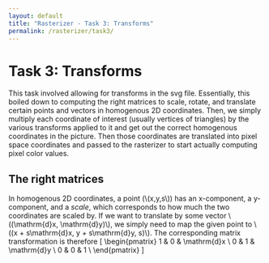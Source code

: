 ```yaml
---
layout: default
title: "Rasterizer - Task 3: Transforms"
permalink: /rasterizer/task3/
---
```


# Task 3: Transforms
This task involved allowing for transforms in the svg file.
Essentially, this boiled down to computing the right matrices to scale, rotate, and translate certain points and vectors in homogenous 2D coordinates. 
Then, we simply multiply each coordinate of interest (usually vertices of triangles) by the various transforms applied to it and get out the correct homogenous coordinates in the picture.
Then those coordinates are translated into pixel space coordinates and passed to the rasterizer to start actually computing pixel color values. 

## The right matrices
In homogenous 2D coordinates, a point (\\(x,y,s\\)) has an x-component, a y-component, and a *scale*, which corresponds to how much the two coordinates are scaled by. 
If we want to translate by some vector \\((\mathrm{d}x, \mathrm{d}y)\\), we simply need to map the given point to \\((x + s\mathrm{d}x, y + s\mathrm{d}y, s)\\).
The corresponding matrix transformation is therefore
\[
\begin{pmatrix}
1 & 0 & \mathrm{d}x \\
0 & 1 & \mathrm{d}y \\
0 & 0 & 1 \\
\end{pmatrix}
\]